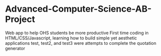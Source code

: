 # Advanced-Computer-Science-AB-Project
Web app to help OHS students be more productive
First time coding in HTML/CSS/Javascript, learning how to build simple yet aesthetic applications
test, test2, and test3 were attempts to complete the quotation generator 
